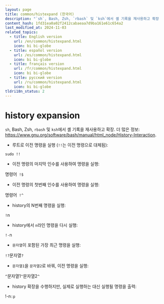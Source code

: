 ```yaml
---
layout: page
title: common/histexpand (한국어)
description: "`sh`, Bash, Zsh, `rbash` 및 `ksh`에서 셸 기록을 재사용하고 확장."
content_hash: 1fd31ea0a02f2412cabaeaa7d9ba161e61c654a2
last_modified_at: 2024-11-03
related_topics:
  - title: English version
    url: /en/common/histexpand.html
    icon: bi bi-globe
  - title: español version
    url: /es/common/histexpand.html
    icon: bi bi-globe
  - title: français version
    url: /fr/common/histexpand.html
    icon: bi bi-globe
  - title: русский version
    url: /ru/common/histexpand.html
    icon: bi bi-globe
tldri18n_status: 2
---
```

# history expansion

`sh`, Bash, Zsh, `rbash` 및 `ksh`에서 셸 기록을 재사용하고 확장.
더 많은 정보: <https://www.gnu.org/software/bash/manual/html_node/History-Interaction>.

- 루트로 이전 명령을 실행 (`!!`는 이전 명령으로 대체됨):

`sudo !!`

- 이전 명령의 마지막 인수를 사용하여 명령을 실행:

<span class="tldr-var badge badge-pill bg-dark-lm bg-white-dm text-white-lm text-dark-dm font-weight-bold">명령어</span>` !$`

- 이전 명령의 첫번째 인수를 사용하여 명령을 실행:

<span class="tldr-var badge badge-pill bg-dark-lm bg-white-dm text-white-lm text-dark-dm font-weight-bold">명령어</span>` !^`

- history의 N번째 명령을 실행:

`!`<span class="tldr-var badge badge-pill bg-dark-lm bg-white-dm text-white-lm text-dark-dm font-weight-bold">n</span>

- history에서 `n`라인 명령을 다시 실행:

`!-`<span class="tldr-var badge badge-pill bg-dark-lm bg-white-dm text-white-lm text-dark-dm font-weight-bold">n</span>

- `문자열`이 포함된 가장 최근 명령을 실행:

`!?`<span class="tldr-var badge badge-pill bg-dark-lm bg-white-dm text-white-lm text-dark-dm font-weight-bold">문자열</span>`?`

- `문자열1`을 `문자열2`로 바꿔, 이전 명령을 실행:

`^`<span class="tldr-var badge badge-pill bg-dark-lm bg-white-dm text-white-lm text-dark-dm font-weight-bold">문자열1</span>`^`<span class="tldr-var badge badge-pill bg-dark-lm bg-white-dm text-white-lm text-dark-dm font-weight-bold">문자열2</span>`^`

- history 확장을 수행하지만, 실제로 실행하는 대신 실행될 명령을 출력:

<span class="tldr-var badge badge-pill bg-dark-lm bg-white-dm text-white-lm text-dark-dm font-weight-bold">!-n</span>`:p`
